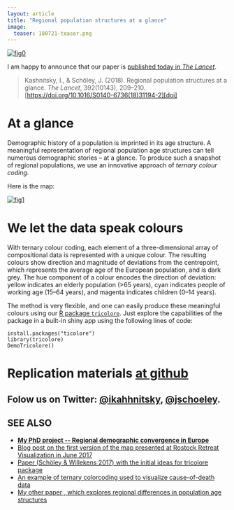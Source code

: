 ```yaml
---
layout: article
title: "Regional population structures at a glance"
image:
  teaser: 180721-teaser.png
---
```


[![fig0][f0]][f0]  

I am happy to announce that our paper is [published today in _The Lancet_][doi]. 

> Kashnitsky, I., & Schöley, J. (2018). Regional population structures at a glance. _The Lancet_, 392(10143), 209–210. [https://doi.org/10.1016/S0140-6736(18)31194-2][doi]

# At a glance

Demographic history of a population is imprinted in its age structure. A meaningful representation of regional population age structures can tell numerous demographic stories – at a glance. To produce such a snapshot of regional populations, we use an innovative approach of _ternary colour coding_. 

Here is the map:

[![fig1][f1]][f1]  

# We let the data speak colours

With ternary colour coding, each element of a three-dimensional array of compositional data is represented with a unique colour. The resulting colours show direction and magnitude of deviations from the centrepoint, which represents the average age of the European population, and is dark grey. The hue component of a colour encodes the direction of deviation: yellow indicates an elderly population (>65 years), cyan indicates people of working age (15–64 years), and magenta indicates children (0–14 years).

The method is very flexible, and one can easily produce these meaningful colours using our [R package `tricolore`][tric]. Just explore the capabilities of the package in a built-in shiny app using the following lines of code:

```
install.packages("ticolore")
library(tricolore)
DemoTricolore()
```

# Replication materials [at github][repo]

## Folow us on Twitter: [@ikahhnitsky][ik], [@jschoeley][js].

## SEE ALSO
 - [**My PhD project -- Regional demographic convergence in Europe**][proj]
 - [Blog post on the first version of the map presented at Rostock Retreat Visualization in June 2017][post]
 - [Paper (Schöley & Willekens 2017) with the initial ideas for tricolore package][dr17]
 - [An example of ternary colorcoding used to visualize cause-of-death data][dr18]
 - [My other paper , which explores regional differences in population age structures][genus]




[f0]: https://ikashnitsky.github.io/images/180721/full-text.png
[f1]: https://ikashnitsky.github.io/images/180721/the-map.png

[doi]: https://www.thelancet.com/journals/lancet/article/PIIS0140-6736(18)31194-2/fulltext
[tric]: https://github.com/jschoeley/tricolore
[repo]: https://github.com/ikashnitsky/the-lancet-2018
[ik]: https://twitter.com/ikashnitsky
[js]: https://twitter.com/jschoeley

[genus]: https://doi.org/10.1186/s41118-017-0018-2
[proj]: https://osf.io/d4hjx/
[post]: https://ikashnitsky.github.io/2017/colorcoded-map/
[dr17]: https://doi.org/10.4054/DemRes.2017.36.21
[dr18]: https://github.com/ikashnitsky/demres-2018-geofacet